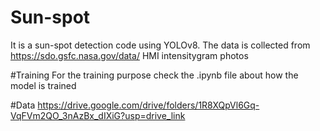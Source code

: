 # Sun-spot

It is a sun-spot detection code using YOLOv8. The data is collected from https://sdo.gsfc.nasa.gov/data/ HMI intensitygram photos

#Training
For the training purpose check the .ipynb file about how the model is trained 


#Data
https://drive.google.com/drive/folders/1R8XQpVl6Gq-VqFVm2QO_3nAzBx_dIXiG?usp=drive_link

